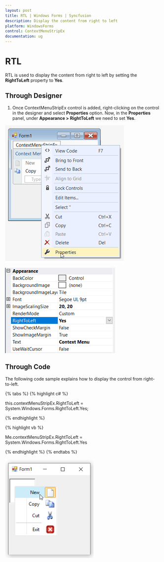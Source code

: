 ```yaml
---
layout: post
title: RTL | Windows Forms | Syncfusion
description: Display the content from right to left
platform: WindowsForms
control: ContextMenuStripEx
documentation: ug
---
```


# RTL

RTL is used to display the content from right to left by setting the **RightToLeft** property to **Yes**.

## Through Designer

1. Once ContextMenuStripEx control is added, right-clicking on the control in the designer and select **Properties** option. Now, in the **Properties** panel, under **Appearance > RightToLeft** we need to set **Yes**.

![right-to-left](RTL_Images/Properties.png)

![right-to-left](RTL_Images/Properties1.png)

## Through Code

The following code sample explains how to display the control from right-to-left.

{% tabs %}
{% highlight c# %}

this.contextMenuStripEx.RightToLeft = System.Windows.Forms.RightToLeft.Yes;

{% endhighlight %}

{% highlight vb %}

Me.contextMenuStripEx.RightToLeft = System.Windows.Forms.RightToLeft.Yes

{% endhighlight %}
{% endtabs %}

![right-to-left](RTL_Images/RTL.png)